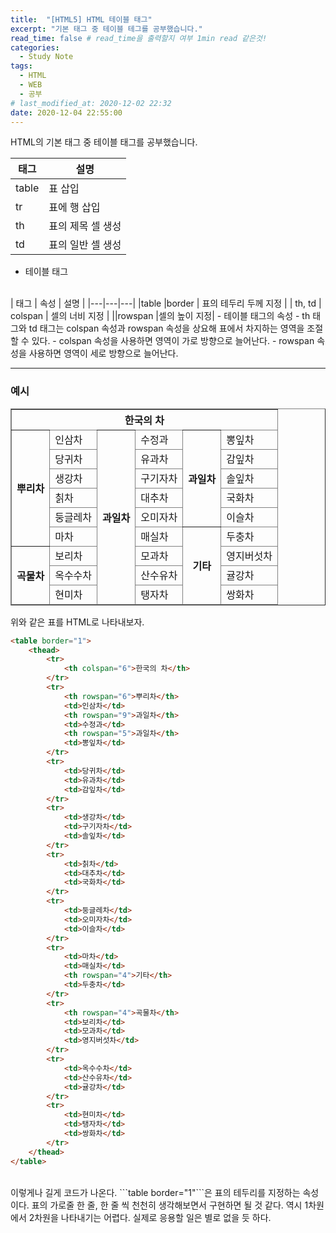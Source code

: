 ```yaml
---
title:  "[HTML5] HTML 테이블 태그"
excerpt: "기본 태그 중 테이블 테그를 공부했습니다."
read_time: false # read_time을 출력할지 여부 1min read 같은것!
categories:
  - Study Note
tags:
  - HTML
  - WEB
  - 공부
# last_modified_at: 2020-12-02 22:32
date: 2020-12-04 22:55:00 
---
```


HTML의 기본 태그 중 테이블 태그를 공부했습니다.

| 태그 | 설명 |
|---|---|
| table | 표 삽입 |
| tr | 표에 행 삽입 |
| th | 표의 제목 셀 생성|
| td | 표의 일반 셀 생성 |
- 테이블 태그
<br>
| 태그 | 속성 | 설명 |
|---|---|---|
|table |border | 표의 테두리 두께 지정 |
| <r2> th, td | colspan | 셀의 너비 지정 |
||rowspan |셀의 높이 지정|
- 테이블 태그의 속성
  - th 태그와 td 태그는 colspan 속성과 rowspan 속성을 상요해 표에서 차지하는 영역을 조절 할 수 있다.
    - colspan 속성을 사용하면 영역이 가로 방향으로 늘어난다.
    - rowspan 속성을 사용하면 영역이 세로 방향으로 늘어난다.
  
---

### 예시
<table border="1">
    <thead>
        <tr>
            <th colspan="6">한국의 차</th>
        </tr>
        <tr>
            <th rowspan="6">뿌리차</th>
            <td>인삼차</td>
            <th rowspan="9">과일차</th>
            <td>수정과</td>
            <th rowspan="5">과일차</th>
            <td>뽕잎차</td>
        </tr>
        <tr>
            <td>당귀차</td>
            <td>유과차</td>
            <td>감잎차</td>
        </tr>
        <tr>
            <td>생강차</td>
            <td>구기자차</td>
            <td>솔잎차</td>
        </tr>
        <tr>
            <td>칡차</td>
            <td>대추차</td>
            <td>국화차</td>
        </tr>
        <tr>
            <td>둥글레차</td>
            <td>오미자차</td>
            <td>이슬차</td>
        </tr>
        <tr>
            <td>마차</td>
            <td>매실차</td>
            <th rowspan="4">기타</th>
            <td>두충차</td>
        </tr>
        <tr>
            <th rowspan="4">곡물차</th>
            <td>보리차</td>
            <td>모과차</td>
            <td>영지버섯차</td>
        </tr>
        <tr>
            <td>옥수수차</td>
            <td>산수유차</td>
            <td>귤강차</td>
        </tr>
        <tr>
            <td>현미차</td>
            <td>탱자차</td>
            <td>쌍화차</td>
        </tr>
    </thead>
</table>

위와 같은 표를 HTML로 나타내보자.

```html
<table border="1">
    <thead>
        <tr>
            <th colspan="6">한국의 차</th>
        </tr>
        <tr>
            <th rowspan="6">뿌리차</th>
            <td>인삼차</td>
            <th rowspan="9">과일차</th>
            <td>수정과</td>
            <th rowspan="5">과일차</th>
            <td>뽕잎차</td>
        </tr>
        <tr>
            <td>당귀차</td>
            <td>유과차</td>
            <td>감잎차</td>
        </tr>
        <tr>
            <td>생강차</td>
            <td>구기자차</td>
            <td>솔잎차</td>
        </tr>
        <tr>
            <td>칡차</td>
            <td>대추차</td>
            <td>국화차</td>
        </tr>
        <tr>
            <td>둥글레차</td>
            <td>오미자차</td>
            <td>이슬차</td>
        </tr>
        <tr>
            <td>마차</td>
            <td>매실차</td>
            <th rowspan="4">기타</th>
            <td>두충차</td>
        </tr>
        <tr>
            <th rowspan="4">곡물차</th>
            <td>보리차</td>
            <td>모과차</td>
            <td>영지버섯차</td>
        </tr>
        <tr>
            <td>옥수수차</td>
            <td>산수유차</td>
            <td>귤강차</td>
        </tr>
        <tr>
            <td>현미차</td>
            <td>탱자차</td>
            <td>쌍화차</td>
        </tr>
    </thead>
</table>
```
<br>
이렇게나 길게 코드가 나온다.   
```table border="1"```은 표의 테두리를 지정하는 속성이다.      
표의 가로줄 한 줄, 한 줄 씩 천천히 생각해보면서 구현하면 될 것 같다.
역시 1차원에서 2차원을 나타내기는 어렵다.   
실제로 응용할 일은 별로 없을 듯 하다.   
